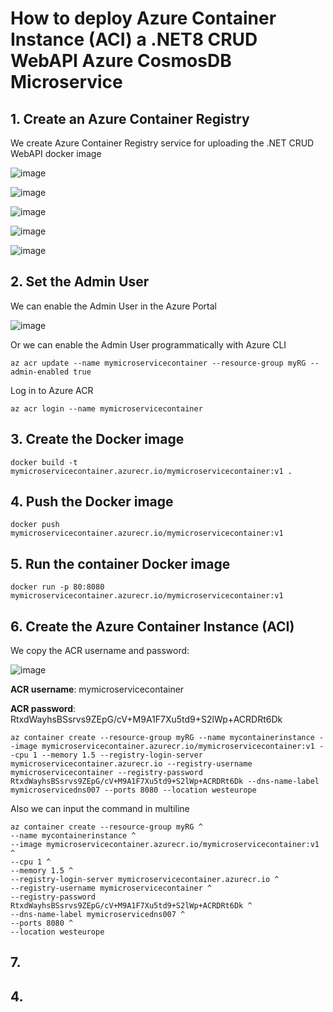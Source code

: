 # How to deploy Azure Container Instance (ACI) a .NET8 CRUD WebAPI Azure CosmosDB Microservice

## 1. Create an Azure Container Registry

We create Azure Container Registry service for uploading the .NET CRUD WebAPI docker image

![image](https://github.com/luiscoco/MicroServices_dotNET8_CRUD_WebAPI-CosmosDB-deployed_to_Azure_Container_Instance/assets/32194879/38684cb4-6405-4516-a2d5-8c2b5fd9dddb)

![image](https://github.com/luiscoco/MicroServices_dotNET8_CRUD_WebAPI-CosmosDB-deployed_to_Azure_Container_Instance/assets/32194879/a34a5018-1a6f-4dec-8182-5a763be38da0)

![image](https://github.com/luiscoco/MicroServices_dotNET8_CRUD_WebAPI-CosmosDB-deployed_to_Azure_Container_Instance/assets/32194879/e1604cbc-3bb6-43ea-b210-d6c6034c6f31)

![image](https://github.com/luiscoco/MicroServices_dotNET8_CRUD_WebAPI-CosmosDB-deployed_to_Azure_Container_Instance/assets/32194879/e0d0ab7e-ba80-4fd3-ba16-58913bc4b76e)

![image](https://github.com/luiscoco/MicroServices_dotNET8_CRUD_WebAPI-CosmosDB-deployed_to_Azure_Container_Instance/assets/32194879/bdccf3dc-114e-4758-bd1b-0c3996a91d9a)


## 2. Set the Admin User

We can enable the Admin User in the Azure Portal 

![image](https://github.com/luiscoco/MicroServices_dotNET8_CRUD_WebAPI-CosmosDB-deployed_to_Azure_Container_Instance/assets/32194879/3690cdf3-d6b3-4003-9716-6cbf0eee4a87)

Or we can enable the Admin User programmatically with Azure CLI

```
az acr update --name mymicroservicecontainer --resource-group myRG --admin-enabled true
```

Log in to Azure ACR

```
az acr login --name mymicroservicecontainer
```

## 3. Create the Docker image

```
docker build -t mymicroservicecontainer.azurecr.io/mymicroservicecontainer:v1 .
```

## 4. Push the Docker image

```
docker push mymicroservicecontainer.azurecr.io/mymicroservicecontainer:v1
```

## 5. Run the container Docker image

```
docker run -p 80:8080 mymicroservicecontainer.azurecr.io/mymicroservicecontainer:v1
```

## 6. Create the Azure Container Instance (ACI) 

We copy the ACR username and password:

![image](https://github.com/luiscoco/MicroServices_dotNET8_CRUD_WebAPI-CosmosDB-deployed_to_Azure_Container_Instance/assets/32194879/2099d8be-1613-44fb-90d1-08ed846fe0b6)

**ACR username**: mymicroservicecontainer
 
**ACR password**: RtxdWayhsBSsrvs9ZEpG/cV+M9A1F7Xu5td9+S2lWp+ACRDRt6Dk

```
az container create --resource-group myRG --name mycontainerinstance --image mymicroservicecontainer.azurecr.io/mymicroservicecontainer:v1 --cpu 1 --memory 1.5 --registry-login-server mymicroservicecontainer.azurecr.io --registry-username mymicroservicecontainer --registry-password RtxdWayhsBSsrvs9ZEpG/cV+M9A1F7Xu5td9+S2lWp+ACRDRt6Dk --dns-name-label mymicroservicedns007 --ports 8080 --location westeurope
```

Also we can input the command in multiline

```
az container create --resource-group myRG ^
--name mycontainerinstance ^
--image mymicroservicecontainer.azurecr.io/mymicroservicecontainer:v1 ^
--cpu 1 ^
--memory 1.5 ^
--registry-login-server mymicroservicecontainer.azurecr.io ^
--registry-username mymicroservicecontainer ^
--registry-password RtxdWayhsBSsrvs9ZEpG/cV+M9A1F7Xu5td9+S2lWp+ACRDRt6Dk ^
--dns-name-label mymicroservicedns007 ^
--ports 8080 ^
--location westeurope
```

## 7. 



## 4. 






